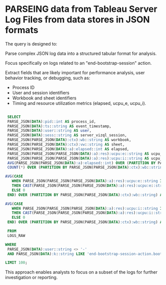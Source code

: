 # PARSEING data from Tableau Server Log Files from data stores in JSON formats 
The query is designed to:

Parse complex JSON log data into a structured tabular format for analysis.

Focus specifically on logs related to an "end-bootstrap-session" action.

Extract fields that are likely important for performance analysis, user behavior tracking, or debugging, such as:
- Process ID
- User and session identifiers
- Workbook and sheet identifiers
- Timing and resource utilization metrics (elapsed, ucpu_e, ucpu_i).

 ```sql
  
  SELECT 
  PARSE_JSON(DATA):pid::int AS process_id, 
  PARSE_JSON(DATA):ts::string AS event_timestamp, 
  PARSE_JSON(DATA):user::string AS user, 
  PARSE_JSON(DATA):sess::string AS server_vizql_session,
  PARSE_JSON(PARSE_JSON(DATA):ctx):wb::string AS workbook,
  PARSE_JSON(PARSE_JSON(DATA):ctx):vw::string AS sheet,
  PARSE_JSON(PARSE_JSON(DATA):a):elapsed::int AS elapsed,
  PARSE_JSON(PARSE_JSON(PARSE_JSON(DATA):a):res):ucpu:e::string AS ucpu_e,
  PARSE_JSON(PARSE_JSON(PARSE_JSON(DATA):a):res):ucpu:i::string AS ucpu_i,
  AVG(PARSE_JSON(PARSE_JSON(DATA):a):elapsed::int) OVER (PARTITION BY PARSE_JSON(PARSE_JSON(DATA):ctx):wb::string) AS avg_elapsed_time,
  COUNT(*) OVER (PARTITION BY PARSE_JSON(PARSE_JSON(DATA):ctx):wb::string) AS event_count_per_workbook,

 AVG(CASE 
    WHEN PARSE_JSON(PARSE_JSON(PARSE_JSON(DATA):a):res):ucpu:e::string IS NOT NULL 
    THEN CAST(PARSE_JSON(PARSE_JSON(PARSE_JSON(DATA):a):res):ucpu:e::string AS FLOAT) 
    ELSE 0 
  END) OVER (PARTITION BY PARSE_JSON(PARSE_JSON(DATA):ctx):wb::string) AS avg_cpu_e_usage,

 AVG(CASE 
    WHEN PARSE_JSON(PARSE_JSON(PARSE_JSON(DATA):a):res):ucpu:i::string IS NOT NULL 
    THEN CAST(PARSE_JSON(PARSE_JSON(PARSE_JSON(DATA):a):res):ucpu:i::string AS FLOAT) 
    ELSE 0 
  END) OVER (PARTITION BY PARSE_JSON(PARSE_JSON(DATA):ctx):wb::string) AS avg_cpu_i_usage

  FROM 
  LOGS_RAW

WHERE 
  PARSE_JSON(DATA):user::string <> '-' 
  AND PARSE_JSON(DATA):k::string LIKE 'end-bootstrap-session-action.bootstrap-session'

LIMIT 100;
```
  
This approach enables analysts to focus on a subset of the logs for further investigation or reporting.
